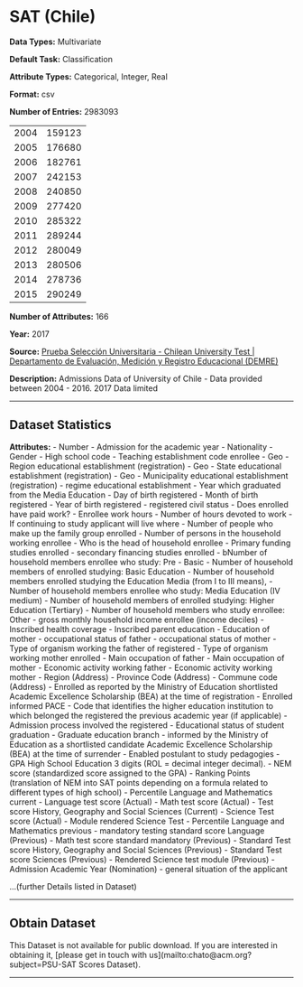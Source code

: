 # SAT (Chile)

<b>Data Types:</b> Multivariate

<b>Default Task:</b> Classification

<b>Attribute Types:</b> Categorical, Integer, Real

<b>Format:</b> csv

<b>Number of Entries:</b> 2983093

|      |        |
|------|--------|
| 2004 | 159123 |
| 2005 | 176680 |
| 2006 | 182761 |
| 2007 | 242153 |
| 2008 | 240850 |
| 2009 | 277420 |
| 2010 | 285322 |
| 2011 | 289244 |
| 2012 | 280049 |
| 2013 | 280506 |
| 2014 | 278736 |
| 2015 | 290249 |

<b>Number of Attributes:</b>  166

<b>Year:</b> 2017

<b>Source:</b> [Prueba Selección Universitaria - Chilean University Test | Departamento de Evaluación, Medición y Registro Educacional (DEMRE)](http://psu.demre.cl)

<b>Description:</b> Admissions Data of University of Chile - Data provided between 2004 - 2016. 2017 Data limited

---

<h2>Dataset Statistics</h2>
<b>Attributes:</b>
- Number  
- Admission for the academic year
- Nationality
- Gender
- High school code
- Teaching establishment code enrollee
- Geo - Region educational establishment (registration)
- Geo - State educational establishment (registration)
- Geo - Municipality educational establishment (registration)
- regime educational establishment
- Year which graduated from the Media Education
- Day of birth registered
- Month of birth registered
- Year of birth registered
- registered civil status
- Does enrolled have paid work?
- Enrollee work hours
- Number of hours devoted to work
- If continuing to study applicant will live where
- Number of people who make up the family group enrolled
- Number of persons in the household working enrollee
- Who is the head of household enrollee
- Primary funding studies enrolled
- secondary financing studies enrolled
- bNumber of household members enrollee who study: Pre - Basic
- Number of household members of enrolled studying: Basic Education
- Number of household members enrolled studying the Education Media (from I to III means),
- Number of household members enrollee who study: Media Education (IV medium)
- Number of household members of enrolled studying: Higher Education (Tertiary)
- Number of household members who study enrollee: Other
- gross monthly household income enrollee (income deciles) 
- Inscribed health coverage
- Inscribed parent education
- Education of mother
- occupational status of father
- occupational status of mother
- Type of organism working the father of registered
- Type of organism working mother enrolled
- Main occupation of father
- Main occupation of mother
- Economic activity working father
- Economic activity working mother
- Region (Address)
- Province Code (Address)
- Commune code (Address)
- Enrolled as reported by the Ministry of Education shortlisted Academic Excellence Scholarship (BEA) at the time of registration
- Enrolled informed PACE
- Code that identifies the higher education institution to which belonged the registered the previous academic year (if applicable)
- Admission process involved the registered
- Educational status of student graduation
- Graduate education branch
- informed by the Ministry of Education as a shortlisted candidate Academic Excellence Scholarship (BEA) at the time of surrender
- Enabled postulant to study pedagogies
- GPA High School Education 3 digits (ROL = decimal integer decimal).
- NEM score (standardized score assigned to the GPA)
- Ranking Points (translation of NEM into SAT points depending on a formula related to different types of high school)
- Percentile Language and Mathematics current
- Language test score (Actual)
- Math test score (Actual)
- Test score History, Geography and Social Sciences (Current)
- Science Test score (Actual)
- Module rendered Science Test
- Percentile Language and Mathematics previous
- mandatory testing standard score Language (Previous)
- Math test score standard mandatory (Previous)
- Standard Test score History, Geography and Social Sciences (Previous)
- Standard Test score Sciences (Previous)
- Rendered Science test module (Previous)
- Admission Academic Year (Nomination)
- general situation of the applicant

...(further Details listed in Dataset)

---
 <h2>Obtain Dataset</h2>
 This Dataset is not available for public download. If you are interested in obtaining it,
 [please get in touch with us](mailto:chato@acm.org?subject=PSU-SAT Scores Dataset).

 ---

<!--
<h3>citation</h3>  
```
__
```


 ```
 {
 ___
 ```
 [Please refer to the Machine Learning Repository's for further citation requirements](https://archive.ics.uci.edu/ml/citation_policy.html)
-->
